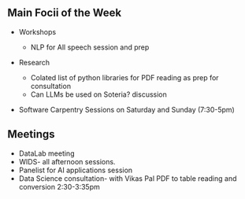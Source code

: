 ## Main Focii of the Week
- Workshops
  - NLP for All speech session and prep

- Research
  - Colated list of python libraries for PDF reading as prep for consultation
  - Can LLMs be used on Soteria? discussion

- Software Carpentry Sessions on Saturday and Sunday (7:30-5pm)

## Meetings
- DataLab meeting
- WIDS- all afternoon sessions.
- Panelist for AI applications session
- Data Science consultation- with Vikas Pal PDF to table reading and conversion 2:30-3:35pm
 
